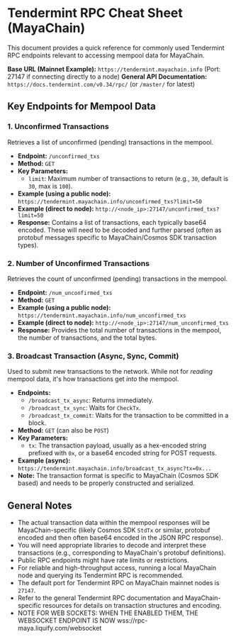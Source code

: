 # Tendermint RPC Cheat Sheet (MayaChain)

This document provides a quick reference for commonly used Tendermint RPC endpoints relevant to accessing mempool data for MayaChain.

**Base URL (Mainnet Example):** `https://tendermint.mayachain.info` (Port: 27147 if connecting directly to a node)
**General API Documentation:** `https://docs.tendermint.com/v0.34/rpc/` (or `/master/` for latest)

## Key Endpoints for Mempool Data

### 1. Unconfirmed Transactions

Retrieves a list of unconfirmed (pending) transactions in the mempool.

*   **Endpoint:** `/unconfirmed_txs`
*   **Method:** `GET`
*   **Key Parameters:**
    *   `limit`: Maximum number of transactions to return (e.g., `30`, default is `30`, max is `100`).
*   **Example (using a public node):** `https://tendermint.mayachain.info/unconfirmed_txs?limit=50`
*   **Example (direct to node):** `http://<node_ip>:27147/unconfirmed_txs?limit=50`
*   **Response:** Contains a list of transactions, each typically base64 encoded. These will need to be decoded and further parsed (often as protobuf messages specific to MayaChain/Cosmos SDK transaction types).

### 2. Number of Unconfirmed Transactions

Retrieves the count of unconfirmed (pending) transactions in the mempool.

*   **Endpoint:** `/num_unconfirmed_txs`
*   **Method:** `GET`
*   **Example (using a public node):** `https://tendermint.mayachain.info/num_unconfirmed_txs`
*   **Example (direct to node):** `http://<node_ip>:27147/num_unconfirmed_txs`
*   **Response:** Provides the total number of transactions in the mempool, the number of transactions, and the total bytes.

### 3. Broadcast Transaction (Async, Sync, Commit)

Used to submit new transactions to the network. While not for *reading* mempool data, it's how transactions get *into* the mempool.

*   **Endpoints:**
    *   `/broadcast_tx_async`: Returns immediately.
    *   `/broadcast_tx_sync`: Waits for `CheckTx`.
    *   `/broadcast_tx_commit`: Waits for the transaction to be committed in a block.
*   **Method:** `GET` (can also be `POST`)
*   **Key Parameters:**
    *   `tx`: The transaction payload, usually as a hex-encoded string prefixed with `0x`, or a base64 encoded string for POST requests.
*   **Example (async):** `https://tendermint.mayachain.info/broadcast_tx_async?tx=0x...`
*   **Note:** The transaction format is specific to MayaChain (Cosmos SDK based) and needs to be properly constructed and serialized.

## General Notes

*   The actual transaction data within the mempool responses will be MayaChain-specific (likely Cosmos SDK `StdTx` or similar, protobuf encoded and then often base64 encoded in the JSON RPC response).
*   You will need appropriate libraries to decode and interpret these transactions (e.g., corresponding to MayaChain's protobuf definitions).
*   Public RPC endpoints might have rate limits or restrictions.
*   For reliable and high-throughput access, running a local MayaChain node and querying its Tendermint RPC is recommended.
*   The default port for Tendermint RPC on MayaChain mainnet nodes is `27147`.
*   Refer to the general Tendermint RPC documentation and MayaChain-specific resources for details on transaction structures and encoding. 
*   NOTE FOR WEB SOCKETS: WHEN THE ENABLED THEM, THE WEBSOCKET ENDPOINT IS NOW wss://rpc-maya.liquify.com/websocket